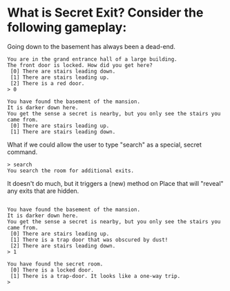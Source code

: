 # What is Secret Exit? Consider the following gameplay:

Going down to the basement has always been a dead-end.

```
You are in the grand entrance hall of a large building.
The front door is locked. How did you get here?
 [0] There are stairs leading down.
 [1] There are stairs leading up.
 [2] There is a red door.
> 0

You have found the basement of the mansion.
It is darker down here.
You get the sense a secret is nearby, but you only see the stairs you came from.
 [0] There are stairs leading up.
 [1] There are stairs leading down.
```

What if we could allow the user to type "search" as a special, secret command.

```
> search
You search the room for additional exits.
```

It doesn't do much, but it triggers a (new) method on Place that will "reveal" any exits that are hidden.

```

You have found the basement of the mansion.
It is darker down here.
You get the sense a secret is nearby, but you only see the stairs you came from.
 [0] There are stairs leading up.
 [1] There is a trap door that was obscured by dust!
 [2] There are stairs leading down.
> 1

You have found the secret room.
 [0] There is a locked door.
 [1] There is a trap-door. It looks like a one-way trip.
> 
```
